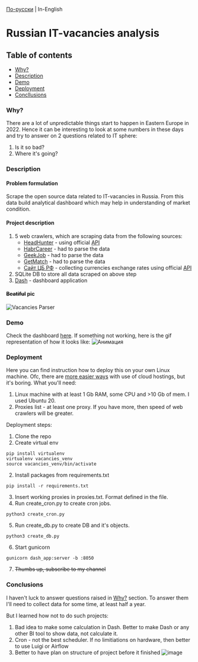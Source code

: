 [По-русски](README.md) | In-English

# Russian IT-vacancies analysis
## Table of contents
 + [Why?](#why)
 + [Description](#description)
 + [Demo](#demo)
 + [Deployment](#installation)
 + [Concllusions](#conclusions)
 
 ### <a name="why"></a> Why?
 There are a lot of unpredictable things start to happen in Eastern Europe in 2022. Hence it can be interesting to look at some numbers in these days and try to answer on 2 questions related to IT sphere:
 1. Is it so bad?
 2. Where it's going?
 
 ### <a name="description"></a> Description
 #### Problem formulation 
 Scrape the open source data related to IT-vacancies in Russia. From this data build analytical dashboard which may help in understanding of market condition.
 
 #### Project description
 1. 5 web crawlers, which are scraping data from the following sources:
    * [HeadHunter](https://hh.ru/) - using official [API](https://github.com/hhru/api)
    * [HabrCareer](https://career.habr.com/) - had to parse the data
    * [GeekJob](https://geekjob.ru/) - had to parse the data
    * [GetMatch](https://getmatch.ru/) - had to parse the data
    * [Сайт ЦБ РФ](http://www.cbr.ru/) - collecting currencies exchange rates using official [API](http://www.cbr.ru/development/sxml/)
 2. SQLite DB to store all data scraped on above step
 3. [Dash](https://dash.plotly.com/) - dashboard application
 
 #### ~~Beatiful~~ pic
 ![Vacancies Parser](https://user-images.githubusercontent.com/35892153/215205911-fb030c1a-24ca-48f3-810e-649aafab3169.jpg)

 ### <a name="demo"></a> Demo
 Check the dashboard [here](http://46.29.163.180:8050/).
 If something not working, here is the gif representation of how it looks like:
 ![Анимация](https://user-images.githubusercontent.com/35892153/215260179-dd339550-80b8-47f1-b7be-5b3f795e6c2e.gif)

 ### <a name="installation"></a> Deployment
 Here you can find instruction how to deploy this on your own Linux machine. Ofc, there are [more easier ways](https://dash.plotly.com/deployment) with use of cloud hostings, but it's boring.
 What you'll need:
 1. Linux machine with at least 1 Gb RAM, some CPU and >10 Gb of mem. I used Ubuntu 20.
 2. Proxies list - at least one proxy. If you have more, then speed of web crawlers will be greater.
 
 Deployment steps:
 1. Clone the repo
 2. Create virtual env
   ```
   pip install virtualenv
   virtualenv vacancies_venv 
   source vacancies_venv/bin/activate
   ```
 2. Install packages from requirements.txt
   ```
   pip install -r requirements.txt
   ```
 3. Insert working proxies in proxies.txt. Format defined in the file.
 4. Run create_cron.py to create cron jobs.
   ```
   python3 create_cron.py
   ```
 5. Run create_db.py to create DB and it's objects.
   ```
   python3 create_db.py
   ```
 6. Start gunicorn
   ```
   gunicorn dash_app:server -b :8050
   ```
 7. ~~Thumbs up, subscribe to my channel~~

 ### <a name="conclusions"></a> Conclusions
 I haven't luck to answer questions raised in [Why?](#why) section. To answer them I'll need to collect data for some time, at least half a year.
 
 But I learned how not to do such projects:
 1. Bad idea to make some calculation in Dash. Better to make Dash or any other BI tool to show data, not calculate it.
 2. Cron - not the best scheduler. If no limitiations on hardware, then better to use Luigi or Airflow
 3. Better to have plan on structure of project before it finished
 ![image](https://user-images.githubusercontent.com/35892153/215257265-5f29b4de-2053-4489-9006-fbff4cdd9569.png)
